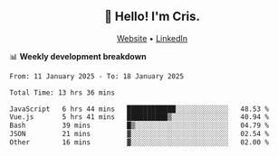 
<h2 align="center">👋 Hello! I'm Cris.</h2>
<p align="center">
  <a href="https://www.criscunas.dev">Website</a> •
  <a href="https://www.linkedin.com/in/cristophercunas/">LinkedIn</a> 
</p>


📊 **Weekly development breakdown**
<!--START_SECTION:waka-->

```txt
From: 11 January 2025 - To: 18 January 2025

Total Time: 13 hrs 36 mins

JavaScript   6 hrs 44 mins   ████████████░░░░░░░░░░░░░   48.53 %
Vue.js       5 hrs 41 mins   ██████████▒░░░░░░░░░░░░░░   40.94 %
Bash         39 mins         █▒░░░░░░░░░░░░░░░░░░░░░░░   04.79 %
JSON         21 mins         ▓░░░░░░░░░░░░░░░░░░░░░░░░   02.54 %
Other        16 mins         ▓░░░░░░░░░░░░░░░░░░░░░░░░   02.00 %
```

<!--END_SECTION:waka-->
